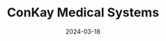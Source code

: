 ---  
layout: startup_page  
title: "ConKay Medical Systems"  
id: "conkaymedical.com"  
permalink: "/conkaymedicalsystemsconkaymedical.com03182024/"  
website: "https://www.conkaymedical.com/"  
funding_round: "Seed"  
funding_amount: "$1.8M"  
investors: "Unorthodox Ventures, SCP Ventures, WS Investment Company, individual angel investors"  
about: "ConKay Medical Systems is a medtech startup developing a unique catheter system for treating valvular regurgitation, specifically focusing on the tricuspid valve. Its adjustable, one-size-fits-all design aims to overcome limitations of existing treatments, providing a minimally invasive solution for a significant unmet medical need affecting tens of millions."  
markets: "Medtech, Medical Equipment Manufacturing, HealthTech"  
hq: "Pleasanton, California, United States"  
founded_year: "2020"  
linkedin: "https://www.linkedin.com/company/conkay-medical-systems-inc/"  
twitter: ""  
instagram: ""  
facebook: ""  
crunchbase: "https://www.crunchbase.com/organization/conkay-medical-systems"  
pitchbook: "https://pitchbook.com/profiles/company/500614-12"  

date_display: "18-Mar-2024"  
date: "2024-03-18"

# SEO Optimization  
meta_title: "ConKay Medical Systems - Seed Funding ($1.8M)"  
meta_description: "ConKay Medical Systems, ConKay Medical Systems is a medtech startup developing a unique catheter system for treating valvular regurgitation, specifically focusing on the tric..."  
meta_keywords: "ConKay Medical Systems, Medtech, Medical Equipment Manufacturing, HealthTech, Seed funding"  
canonical_url: "https://startup.projectstartups.com/conkaymedicalsystemsconkaymedical.com03182024/"  
---